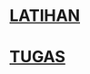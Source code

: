 # [LATIHAN](https://github.com/arnesa-aji/tekn-cloud-computing/blob/master/minggu-05/latihan.md)

# [TUGAS](https://github.com/arnesa-aji/tekn-cloud-computing/blob/master/minggu-05/tugas.md)

